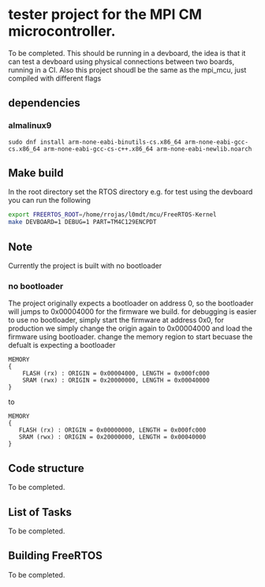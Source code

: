 # tester project for the MPI CM microcontroller.


To be completed.
This should be running in a devboard, the idea is that it can test a devboard using physical connections between two boards, running in a CI.
Also this project shoudl be the same as the mpi_mcu, just compiled with different flags

## dependencies
### almalinux9
`sudo dnf install arm-none-eabi-binutils-cs.x86_64 arm-none-eabi-gcc-cs.x86_64 arm-none-eabi-gcc-cs-c++.x86_64 arm-none-eabi-newlib.noarch`

## Make build
In the root directory set the RTOS directory e.g. for test using the devboard you can run the following
```bash
export FREERTOS_ROOT=/home/rrojas/l0mdt/mcu/FreeRTOS-Kernel
make DEVBOARD=1 DEBUG=1 PART=TM4C129ENCPDT
```
## Note
Currently the project is built with no bootloader
### no bootloader
The project originally expects a bootloader on address 0, so the bootloader will jumps to 0x00004000 for the firmware we build.
for debugging is easier to use no bootloader, simply start the firmware at address 0x0, for production we simply change the origin again to 0x00004000 and load the firmware using bootloader.
change the memory region to start becuase the defualt is expecting a bootloader
```
MEMORY
{
    FLASH (rx) : ORIGIN = 0x00004000, LENGTH = 0x000fc000
    SRAM (rwx) : ORIGIN = 0x20000000, LENGTH = 0x00040000
}
```
 to 
 ```
 MEMORY
{
    FLASH (rx) : ORIGIN = 0x00000000, LENGTH = 0x000fc000
    SRAM (rwx) : ORIGIN = 0x20000000, LENGTH = 0x00040000
}
 ```
 

## Code structure

To be completed.

## List of Tasks

To be completed.

## Building FreeRTOS

To be completed.
